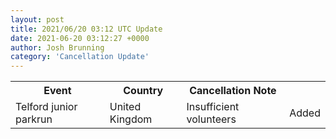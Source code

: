 ```yaml
---
layout: post
title: 2021/06/20 03:12 UTC Update
date: 2021-06-20 03:12:27 +0000
author: Josh Brunning
category: 'Cancellation Update'
---
```


<table style='width: 100%'>
    <tr>
        <th>Event</th>
        <th>Country</th>
        <th>Cancellation Note</th>
        <th></th>
    </tr>
    <tr>
        <td>Telford junior parkrun</td>
        <td>United Kingdom</td>
        <td>Insufficient volunteers</td>
        <td>Added</td>
    </tr>

